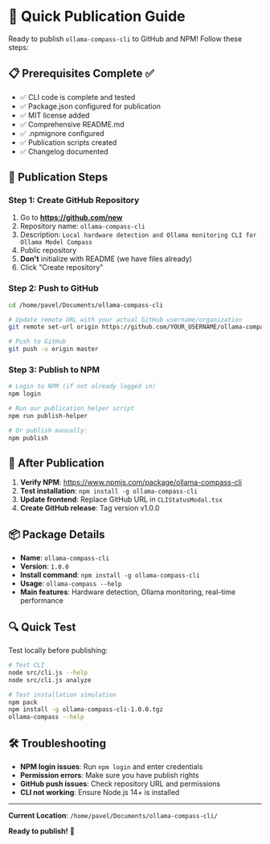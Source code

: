 # 🚀 Quick Publication Guide

Ready to publish `ollama-compass-cli` to GitHub and NPM! Follow these steps:

## 📋 Prerequisites Complete ✅

- ✅ CLI code is complete and tested
- ✅ Package.json configured for publication  
- ✅ MIT license added
- ✅ Comprehensive README.md
- ✅ .npmignore configured
- ✅ Publication scripts created
- ✅ Changelog documented

## 🎯 Publication Steps

### Step 1: Create GitHub Repository

1. Go to **https://github.com/new**
2. Repository name: `ollama-compass-cli`
3. Description: `Local hardware detection and Ollama monitoring CLI for Ollama Model Compass`
4. Public repository
5. **Don't** initialize with README (we have files already)
6. Click "Create repository"

### Step 2: Push to GitHub

```bash
cd /home/pavel/Documents/ollama-compass-cli

# Update remote URL with your actual GitHub username/organization
git remote set-url origin https://github.com/YOUR_USERNAME/ollama-compass-cli.git

# Push to GitHub
git push -u origin master
```

### Step 3: Publish to NPM

```bash
# Login to NPM (if not already logged in)
npm login

# Run our publication helper script
npm run publish-helper

# Or publish manually:
npm publish
```

## 🎉 After Publication

1. **Verify NPM**: https://www.npmjs.com/package/ollama-compass-cli
2. **Test installation**: `npm install -g ollama-compass-cli`
3. **Update frontend**: Replace GitHub URL in `CLIStatusModal.tsx`
4. **Create GitHub release**: Tag version v1.0.0

## 📦 Package Details

- **Name**: `ollama-compass-cli`
- **Version**: `1.0.0`
- **Install command**: `npm install -g ollama-compass-cli`
- **Usage**: `ollama-compass --help`
- **Main features**: Hardware detection, Ollama monitoring, real-time performance

## 🔍 Quick Test

Test locally before publishing:

```bash
# Test CLI
node src/cli.js --help
node src/cli.js analyze

# Test installation simulation
npm pack
npm install -g ollama-compass-cli-1.0.0.tgz
ollama-compass --help
```

## 🛠️ Troubleshooting

- **NPM login issues**: Run `npm login` and enter credentials
- **Permission errors**: Make sure you have publish rights
- **GitHub push issues**: Check repository URL and permissions
- **CLI not working**: Ensure Node.js 14+ is installed

---

**Current Location**: `/home/pavel/Documents/ollama-compass-cli/`

**Ready to publish!** 🚀